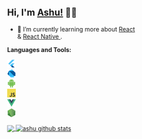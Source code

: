 ## Hi, I'm [Ashu!]() 👦🏻  
  
- 🔭 I’m currently learning more about [React](https://reactjs.org/)  
  & [React Native ](https://reactnative.dev/) .  
  
**Languages and Tools:**  
  
<code><img height="20" src="https://raw.githubusercontent.com/github/explore/80688e429a7d4ef2fca1e82350fe8e3517d3494d/topics/flutter/flutter.png"></code>  
<code><img height="20" src="https://raw.githubusercontent.com/github/explore/80688e429a7d4ef2fca1e82350fe8e3517d3494d/topics/dart/dart.png"></code>  
<code><img height="20" src="https://raw.githubusercontent.com/github/explore/80688e429a7d4ef2fca1e82350fe8e3517d3494d/topics/android/android.png"></code>  
<code><img height="20" src="https://raw.githubusercontent.com/github/explore/80688e429a7d4ef2fca1e82350fe8e3517d3494d/topics/javascript/javascript.png"></code>  
<code><img height="20" src="https://raw.githubusercontent.com/github/explore/80688e429a7d4ef2fca1e82350fe8e3517d3494d/topics/vue/vue.png"></code>  
<code><img height="20" src="https://raw.githubusercontent.com/github/explore/80688e429a7d4ef2fca1e82350fe8e3517d3494d/topics/nodejs/nodejs.png"></code>  
  
<a href="https://github.com/ashutoshkailkhura">  
 <img align="center" src="https://github-readme-stats.vercel.app/api/top-langs/?username=ashutoshkailkhura&theme=light&hide_langs_below=1" />  
</a>  
<a href="https://github.com/ashutoshkailkhura">  
 <img align="center" src="https://github-readme-stats.vercel.app/api?username=ashutoshkailkhura&show_icons=true&theme=light&line_height=27" alt="ashu github stats"/>  
</a>

